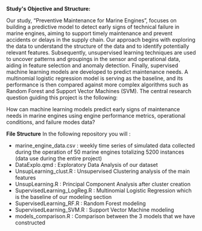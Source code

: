 **Study's Objective and Structure:**

Our study, “Preventive Maintenance for Marine Engines”, focuses on building a predictive model to detect early signs of technical failure in marine engines, 
aiming to support timely maintenance and prevent accidents or delays in the supply chain. Our approach begins with exploring the data to understand the structure 
of the data and to identify potentially relevant features. Subsequently, unsupervised learning techniques are used to uncover patterns and groupings in the sensor and 
operational data, aiding in feature selection and anomaly detection. Finally, supervised machine learning models are developed to predict maintenance needs. 
A multinomial logistic regression model is serving as the baseline, and its performance is then compared against more complex algorithms such as Random Forest 
and Support Vector Machines (SVM). The central research question guiding this project is the following: 

How can machine learning models predict early signs of maintenance needs in marine engines using engine performance metrics, operational conditions, and failure modes data?

**File Structure**
In the following repository you will :
  - marine_engine_data.csv : weekly time series of simulated data collected during the operation of 50 marine engines totalizing 5200 instances (data use during the entire project)
  - DataExplo.qmd : Exploratory Data Analysis of our dataset
  - UnsupLearning_clust.R : Unsupervised Clustering analysis of the main features
  - UnsupLearning.R : Principal Component Analysis after cluster creation
  - SupervisedLearning_LogReg.R : Multinomial Logistic Regression which is the baseline of our modeling section
  - SupervisedLearning_RF.R : Random Forest modeling
  - SupervisedLearning_SVM.R : Support Vector Machine modeling
  - models_comparison.R : Comparison between the 3 models that we have constructed
